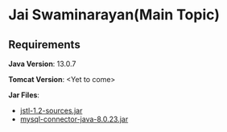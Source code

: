 # Jai Swaminarayan(Main Topic)


## Requirements

**Java Version**: 13.0.7

**Tomcat Version**: \<Yet to come>

**Jar Files**: 

* [jstl-1.2-sources.jar](https://mvnrepository.com/artifact/javax.servlet.jsp.jstl/jstl/1.2)
* [mysql-connector-java-8.0.23.jar](https://repo1.maven.org/maven2/mysql/mysql-connector-java/8.0.23/mysql-connector-java-8.0.23.jar)
